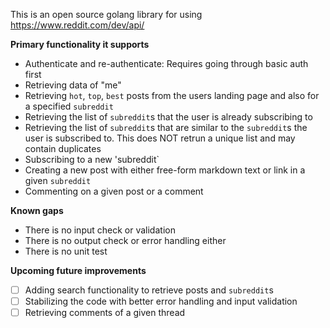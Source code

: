 This is an open source golang library for using https://www.reddit.com/dev/api/

**Primary functionality it supports**
- Authenticate and re-authenticate: Requires going through basic auth first
- Retrieving data of "me"
- Retrieving `hot`, `top`, `best` posts from the users landing page and also for a specified `subreddit`
- Retrieving the list of `subreddit`s that the user is already subscribing to
- Retrieving the list of `subreddit`s that are similar to the `subreddit`s the user is subscribed to. This does NOT retrun a unique list and may contain duplicates
- Subscribing to a new 'subreddit`
- Creating a new post with either free-form markdown text or link in a given `subreddit`
- Commenting on a given post or a comment

**Known gaps**
- There is no input check or validation
- There is no output check or error handling either
- There is no unit test

**Upcoming future improvements**
- [ ] Adding search functionality to retrieve posts and `subreddit`s
- [ ] Stabilizing the code with better error handling and input validation
- [ ] Retrieving comments of a given thread
